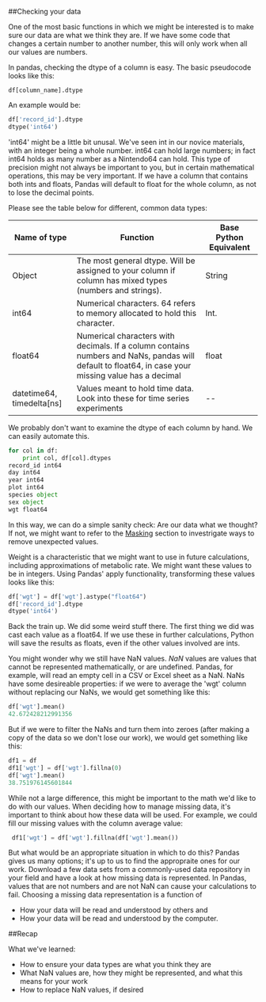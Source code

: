 ##Checking your data

One of the most basic functions in which we might be interested is to make sure our data are what we think they are. If we have some code that changes a certain number to another number, this will only work when all our values are numbers. 

In pandas, checking the dtype of a column is easy. The basic pseudocode looks like this:

```UNIX
df[column_name].dtype
```
An example would be:

```python
df['record_id'].dtype
dtype('int64')
```

'int64' might be a little bit unusal. We've seen int in our novice materials, with an integer being a whole number. int64 can hold large numbers; in fact int64 holds as many number as a Nintendo64 can hold. This type of precision might not always be important to you, but in certain mathematical operations, this may be very important. If we have a column that contains both ints and floats, Pandas will default to float for the whole column, as not to lose the decimal points.

Please see the table below for different, common data types:

|Name of type | Function | Base Python Equivalent |
|------------|---------|-------------------------|
|Object | The most general dtype. Will be assigned to your column if column has mixed types (numbers and strings). | String | 
|int64 | Numerical characters. 64 refers to memory allocated to hold this character. | Int. |
| float64 | Numerical characters with decimals. If a column contains numbers and NaNs, pandas will default to float64, in case your missing value has a decimal | float |
|datetime64, timedelta[ns] | Values meant to hold time data. Look into these for time series experiments | -- |


We probably don't want to examine the dtype of each column by hand. We can easily automate this. 

```python
for col in df:
    print col, df[col].dtypes
record_id int64
day int64
year int64
plot int64
species object
sex object
wgt float64
```

In this way, we can do a simple sanity check: Are our data what we thought? If not, we might want to refer to the [Masking]() section to investrigate ways to remove unexpected values. 

Weight is a characteristic that we might want to use in future calculations, including approximations of metabolic rate. We might want these values to be in integers. Using Pandas' apply functionality, transforming these values looks like this:

```python
df['wgt'] = df['wgt'].astype("float64")
df['record_id'].dtype
dtype('int64')
```

Back the train up. We did some weird stuff there. The first thing we did was cast each value as a float64. If we use these in further calculations, Python will save the results as floats, even if the other values involved are ints.

You might wonder why we still have NaN values. *NaN* values are values that cannot be represented mathematically, or are undefined. Pandas, for example, will read an empty cell in a CSV or Excel sheet as a NaN. NaNs have some desireable properties: if we were to average the 'wgt' column without replacing our NaNs, we would get something like this:

```python
df['wgt'].mean()
42.672428212991356
```

But if we were to filter the NaNs and turn them into zeroes (after making a copy of the data so we don't lose our work), we would get something like this:

```python
df1 = df
df1['wgt'] = df['wgt'].fillna(0)
df['wgt'].mean()
38.751976145601844
```

While not a large difference, this might be important to the math we'd like to do with our values. When deciding how to manage missing data, it's important to think about how these data will be used. For example, we could fill our missing values with the column average value:

```python
 df1['wgt'] = df['wgt'].fillna(df['wgt'].mean())
```

But what would be an appropriate situation in which to do this? Pandas gives us many options; it's up to us to find the appropraite ones for our work. Download a few data sets from a commonly-used data repository in your field and have a look at how missing data is represented. In Pandas, values that are not numbers and are not NaN can cause your calculations to fail. Choosing a missing data representation is a function of 
+ How your data will be read and understood by others
and
+ How your data will be read and understood by the computer.

##Recap

What we've learned:

+ How to ensure your data types are what you think they are
+ What NaN values are, how they might be represented, and what this means for your work
+ How to replace NaN values, if desired








